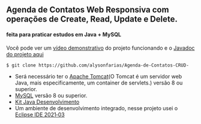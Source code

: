 
## Agenda de Contatos Web Responsiva com operações de Create, Read, Update e Delete.
#### feita para praticar estudos em Java + MySQL
Você pode ver um [vídeo demonstrativo](https://youtu.be/1fMySkfpCho) do projeto funcionando e o [Javadoc do projeto aqui](https://agenda-de-contatos-crud-javadoc.vercel.app/)
```
$ git clone https://github.com/alysonfarias/Agenda-de-Contatos-CRUD-
```
+ Será necessário ter o [Apache Tomcat](https://youtu.be/koxKhLqk5t8)(O Tomcat é um servidor web Java, mais especificamente, um container de servlets.) versão 8 ou superior.
+ [MySQL](https://dev.mysql.com/downloads/)  versão 8 ou superior.
+ [Kit Java Desenvolvimento](https://www.oracle.com/br/java/technologies/javase-jdk11-downloads.html)
+ Um ambiente de desenvolvimento integrado, nesse projeto usei o [Eclipse IDE 2021‑03](https://www.eclipse.org/downloads/)

